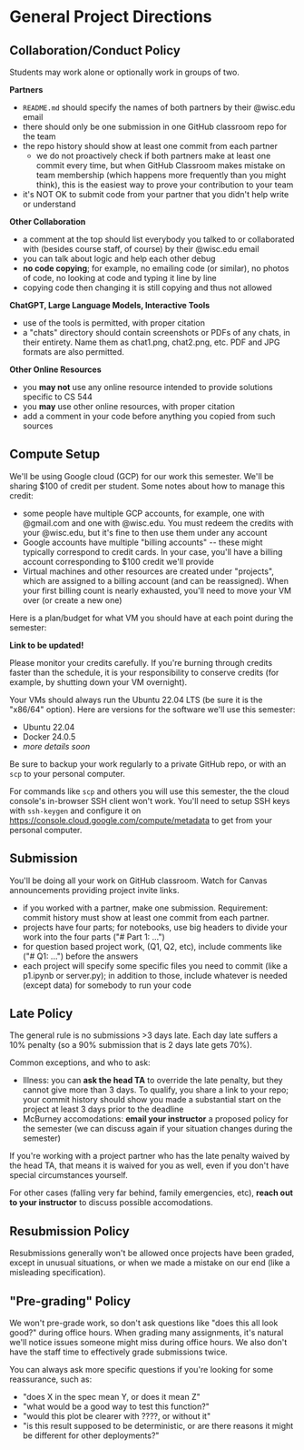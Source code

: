 # General Project Directions

## Collaboration/Conduct Policy

Students may work alone or optionally work in groups of two.

**Partners**
* `README.md` should specify the names of both partners by their @wisc.edu email
* there should only be one submission in one GitHub classroom repo for the team
* the repo history should show at least one commit from each partner
  *  we do not proactively check if both partners make at least one commit every time, but when GitHub Classroom makes mistake on team membership (which happens more frequently than you might think), this is the easiest way to prove your contribution to your team
* it's NOT OK to submit code from your partner that you didn't help write or understand

**Other Collaboration**
* a comment at the top should list everybody you talked to or collaborated with (besides course staff, of course) by their @wisc.edu email
* you can talk about logic and help each other debug
* **no code copying**; for example, no emailing code (or similar), no photos of code, no looking at code and typing it line by line
* copying code then changing it is still copying and thus not allowed

**ChatGPT, Large Language Models, Interactive Tools**
* use of the tools is permitted, with proper citation
* a "chats" directory should contain screenshots or PDFs of any chats, in their entirety.  Name them as chat1.png, chat2.png, etc.  PDF and JPG formats are also permitted.

**Other Online Resources**
* you **may not** use any online resource intended to provide solutions specific to CS 544
* you **may** use other online resources, with proper citation
* add a comment in your code before anything you copied from such sources

## Compute Setup

We'll be using Google cloud (GCP) for our work this semester.  We'll be
sharing $100 of credit per student.  Some notes about how to manage this credit:

* some people have multiple GCP accounts, for example, one with @gmail.com and one with @wisc.edu.  You must redeem the credits with your @wisc.edu, but it's fine to then use them under any account
* Google accounts have multiple "billing accounts" -- these might typically correspond to credit cards.  In your case, you'll have a billing account corresponding to $100 credit we'll provide
* Virtual machines and other resources are created under "projects", which are assigned to a billing account (and can be reassigned).  When your first billing count is nearly exhausted, you'll need to move your VM over (or create a new one)

Here is a plan/budget for what VM you should have at each point during the semester:

**Link to be updated!**

Please monitor your credits carefully.  If you're burning through credits faster than the schedule, it is your responsibility to conserve credits (for example, by shutting down your VM overnight).

Your VMs should always run the Ubuntu 22.04 LTS (be sure it is the "x86/64" option).  Here are versions for the software we'll use this semester:

* Ubuntu 22.04
* Docker 24.0.5
* *more details soon*

Be sure to backup your work regularly to a private GitHub repo, or with an `scp` to your personal computer.

For commands like `scp` and others you will use this semester, the the
cloud console's in-browser SSH client won't work.  You'll need to
setup SSH keys with `ssh-keygen` and configure it on
https://console.cloud.google.com/compute/metadata to get from your
personal computer.

## Submission

You'll be doing all your work on GitHub classroom.  Watch for Canvas
announcements providing project invite links.

* if you worked with a partner, make one submission.  Requirement: commit history must show at least one commit from each partner.
* projects have four parts; for notebooks, use big headers to divide your work into the four parts ("# Part 1: ...")
* for question based project work, (Q1, Q2, etc), include comments like ("# Q1: ...") before the answers
* each project will specify some specific files you need to commit (like a p1.ipynb or server.py); in addition to those, include whatever is needed (except data) for somebody to run your code

## Late Policy

The general rule is no submissions >3 days late.  Each day late suffers a 10% penalty (so a 90% submission that is 2 days late gets 70%).

Common exceptions, and who to ask:
- Illness: you can **ask the head TA** to override the late penalty, but they cannot give more than 3 days.  To qualify, you share a link to your repo; your commit history should show you made a substantial start on the project at least 3 days prior to the deadline
- McBurney accomodations: **email your instructor** a proposed policy for the semester (we can discuss again if your situation changes during the semester)

If you're working with a project partner who has the late penalty waived by the head TA, that means it is waived for you as well, even if you don't have special circumstances yourself.

For other cases (falling very far behind, family emergencies, etc), **reach out to your instructor** to discuss possible accomodations.

## Resubmission Policy

Resubmissions generally won't be allowed once projects have been
graded, except in unusual situations, or when we made a mistake on our
end (like a misleading specification).

## "Pre-grading" Policy

We won't pre-grade work, so don't ask questions like "does this all
look good?" during office hours.  When grading many assignments, it's
natural we'll notice issues someone might miss during office hours.
We also don't have the staff time to effectively grade submissions
twice.

You can always ask more specific questions if you're looking for some reassurance, such as:

* "does X in the spec mean Y, or does it mean Z"
* "what would be a good way to test this function?"
* "would this plot be clearer with ????, or without it"
* "is this result supposed to be deterministic, or are there reasons it might be different for other deployments?"
